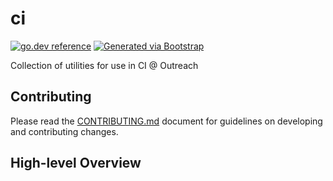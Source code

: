 # ci

[![go.dev reference](https://img.shields.io/badge/go.dev-reference-007d9c?logo=go&logoColor=white)](https://engdocs.outreach.cloud/github.com/getoutreach/ci)
[![Generated via Bootstrap](https://img.shields.io/badge/Outreach-Bootstrap-%235951ff)](https://github.com/getoutreach/bootstrap)

Collection of utilities for use in CI @ Outreach

## Contributing

Please read the [CONTRIBUTING.md](CONTRIBUTING.md) document for guidelines on developing and contributing changes.

## High-level Overview

<!--- Block(overview) -->

<!--- EndBlock(overview) -->
